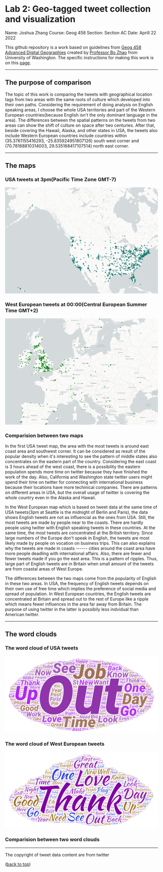 # Lab 2: Geo-tagged tweet collection and visualization

Name: Joshua Zhang
Course: Geog 458
Section: Section AC
Date: Aprill 22 2022

This github repository is a work based on guidelines from [Geog 458 Advanced Digital Geographies](https://github.com/jakobzhao/geog458) created by [Professor Bo Zhao](https://geography.washington.edu/people/bo-zhao) from University of Washington.
The specific instructions for making this work is on this [page](https://github.com/jakobzhao/geog458/tree/master/labs/lab02).

---

## The purpose of comparison

The topic of this work is comparing the tweets with geographical location tags from two areas with the same roots of culture which developed into their own paths. Considering the requirement of doing analysis on English speaking areas, I choose the whole USA territories and part of the Western European countries(because English isn't the only dominant language in the area). The differences between the spatial patterns on the tweets from two areas can show the shift of culture on space after two centuries. After that, beside covering the Hawaii, Alaska, and other states in USA, the tweets also include Western European countries include countries within (35.3761155416293, -25.835924951807126) south west corner and (70.78168810314003, 29.535168417107514) north east corner.

---

## The maps

### USA tweets at 3pm(Pacific Time Zone GMT-7)

![image map of USA tweets](/img/USA%20tweets.png)

### West European tweets at 00:00(Central European Summer Time GMT+2)

![image map of European tweets](/img/Europe%20tweets.png)

### Comparision between two maps

In the first USA tweet map, the area with the most tweets is around east coast area and southwest corner. It can be considered as result of the popular density when it's interesting to see the pattern of middle states also concentrates on the eastern part of the country. Considering the east coast is 3 hours ahead of the west coast, there is a possibility the eastern population spends more time on twitter because they have finished the work of the day. Also, California and Washington state twitter users might spend their time on twitter for connecting with international business because their locations have more techinical companies. There are patterns on different areas in USA, but the overall usage of twitter is covering the whole country even in the Alaska and Hawaii.

In the West European map which is based on tweet data at the same time of USA tweets(3pm at Seattle is the midnight of Berlin and Paris), the data shows English tweets are not as influencial as the ones from USA. Still, the most tweets are made by people near to the coasts. There are hardly people using twitter with English speaking tweets in these countries. At the same time, the most tweets are concentrated at the British territory. Since large numbers of the Europe don't speak in English, the tweets are most likely made by people on vocation on business trips. This can also explains why the tweets are made in coasts ------ cities around the coast area have more people deadling with international affairs. Also, there are fewer and fewer tweets made if you go the east area. This is a pattern of ripples. Thus, large part of English tweets are in Britain when small amount of the tweets are from coastal areas of West Europe.

The differences between the two maps come from the popularity of English in these two areas. In USA, the frequency of English tweets depends on their own use of free time which implies the preference of social media and spread of population. In West European countries, the English tweets are concentrated at Britain and spread out to the rest of Europe like a ripple which means fewer influences in the area far away from Britain. The purpose of using twitter in the latter is possibily less indvidual than American twitter.

---

## The word clouds

### The word cloud of USA tweets

![word cloud of USA tweets](/img/word%20art%20USA.png)

### The word cloud of West European tweets

![word cloud of West European tweets](/img/word%20art%20European.png)

### Comparision between two word clouds



---
The copyright of tweet data content are from twitter

<p align="left">(<a href="#top">back to top</a>)</p>